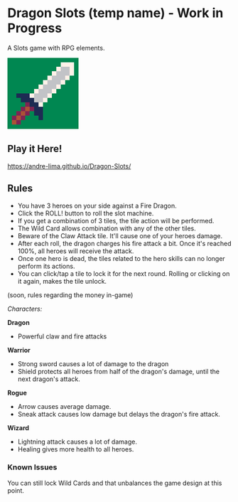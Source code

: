 # Dragon Slots (temp name) - Work in Progress

A Slots game with RPG elements.

[![Sword](https://github.com/andre-lima/Dragon-Slots/blob/master/images/sword.png?raw=true)](#)

## Play it Here!
https://andre-lima.github.io/Dragon-Slots/

## Rules
- You have 3 heroes on your side against a Fire Dragon.
- Click the ROLL! button to roll the slot machine.
- If you get a combination of 3 tiles, the tile action will be performed.
- The Wild Card allows combination with any of the other tiles.
- Beware of the Claw Attack tile. It'll cause one of your heroes damage.
- After each roll, the dragon charges his fire attack a bit. Once it's reached 100%, all heroes will receive the attack.
- Once one hero is dead, the tiles related to the hero skills can no longer perform its actions.
- You can click/tap a tile to lock it for the next round. Rolling or clicking on it again, makes the tile unlock.

(soon, rules regarding the money in-game)

*Characters:*

**Dragon**
- Powerful claw and fire attacks

**Warrior**
- Strong sword causes a lot of damage to the dragon
- Shield protects all heroes from half of the dragon's damage, until the next dragon's attack.

**Rogue**
- Arrow causes average damage.
- Sneak attack causes low damage but delays the dragon's fire attack.

**Wizard**
- Lightning attack causes a lot of damage.
- Healing gives more health to all heroes.


### Known Issues
You can still lock Wild Cards and that unbalances the game design at this point.

